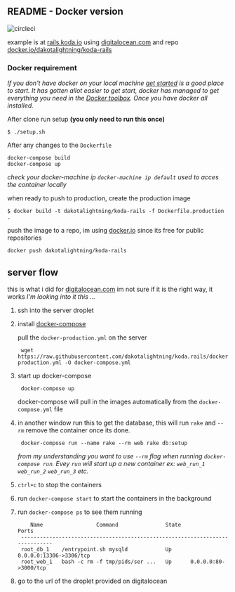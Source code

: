 ## README - Docker version
![circleci](https://circleci.com/gh/dakotalightning/docker-rails.svg?style=shield&circle-token=:circle-token)

example is at [rails.koda.io](http://rails.koda.io/) using [digitalocean.com](http://digitalocean.com) and repo [docker.io/dakotalightning/koda-rails](https://hub.docker.com/r/dakotalightning/koda-rails/)

### Docker requirement
*If you don't have docker on your local machine [get started](https://docs.docker.com/mac/started/) is a good place to start.
It has gotten allot easier to get start, docker has managed to get everything you need in the [Docker toolbox](https://www.docker.com/toolbox).
Once you have docker all installed.*

After clone run setup **(you only need to run this once)**

    $ ./setup.sh

After any changes to the `Dockerfile`

    docker-compose build
    docker-compose up

*check your docker-machine ip `docker-machine ip default` used to acces the container locally*

when ready to push to production, create the production image

    $ docker build -t dakotalightning/koda-rails -f Dockerfile.production .

push the image to a repo, im using [docker.io](https://hub.docker.com/r/dakotalightning/koda-rails/) since its free for public repositories

    docker push dakotalightning/koda-rails

## server flow
this is what i did for [digitalocean.com](http://digitalocean.com) im not sure if it is the right way, it works
*I'm looking into it this ...*

1. ssh into the server droplet
2. install [docker-compose](https://docs.docker.com/compose/install/)

	pull the `docker-production.yml` on the server

		wget https://raw.githubusercontent.com/dakotalightning/koda.rails/docker/docker-production.yml -O docker-compose.yml

3. start up docker-compose

		docker-compose up

	docker-compose will pull in the images automatically from the `docker-compose.yml` file

4. in another window run this to get the database, this will run `rake` and `--rm` remove the container once its done.

		docker-compose run --name rake --rm web rake db:setup

    *from my understanding you want to use `--rm` flag when running `docker-compose run`. Evey `run` will start up a new container ex: `web_run_1` `web_run_2` `web_run_3` etc.*

5. `ctrl+c` to stop the containers
6. run `docker-compose start` to start the containers in the background
7. run `docker-compose ps` to see them running

		   Name                 Command               State            Ports          
		-----------------------------------------------------------------------------
		root_db_1    /entrypoint.sh mysqld            Up      0.0.0.0:13306->3306/tcp
		root_web_1   bash -c rm -f tmp/pids/ser ...   Up      0.0.0.0:80->3000/tcp  
8. go to the url of the droplet provided on digitalocean
